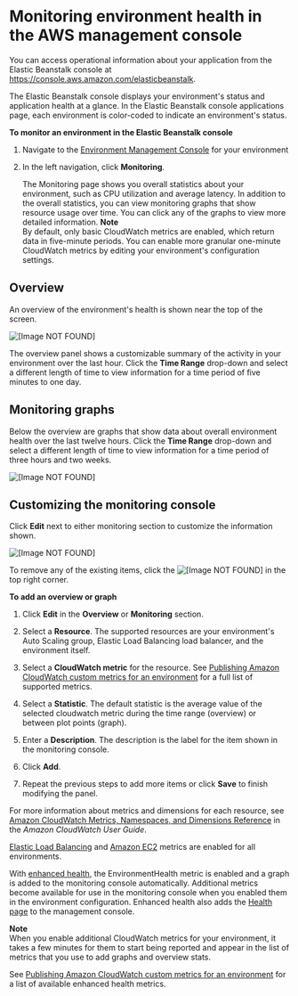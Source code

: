 # Monitoring environment health in the AWS management console<a name="environment-health-console"></a>

You can access operational information about your application from the Elastic Beanstalk console at [https://console\.aws\.amazon\.com/elasticbeanstalk](https://console.aws.amazon.com/elasticbeanstalk)\. 

The Elastic Beanstalk console displays your environment's status and application health at a glance\. In the Elastic Beanstalk console applications page, each environment is color\-coded to indicate an environment's status\.

**To monitor an environment in the Elastic Beanstalk console**

1. Navigate to the [Environment Management Console](environments-console.md) for your environment

1. In the left navigation, click **Monitoring**\.

   The Monitoring page shows you overall statistics about your environment, such as CPU utilization and average latency\. In addition to the overall statistics, you can view monitoring graphs that show resource usage over time\. You can click any of the graphs to view more detailed information\.
**Note**  
By default, only basic CloudWatch metrics are enabled, which return data in five\-minute periods\. You can enable more granular one\-minute CloudWatch metrics by editing your environment's configuration settings\. 

## Overview<a name="environment-health-console-overview"></a>

An overview of the environment's health is shown near the top of the screen\.

![\[Image NOT FOUND\]](http://docs.aws.amazon.com/elasticbeanstalk/latest/dg/images/enhanced-health-overview.png)

The overview panel shows a customizable summary of the activity in your environment over the last hour\. Click the **Time Range** drop\-down and select a different length of time to view information for a time period of five minutes to one day\.

## Monitoring graphs<a name="environment-health-console-graphs"></a>

Below the overview are graphs that show data about overall environment health over the last twelve hours\. Click the **Time Range** drop\-down and select a different length of time to view information for a time period of three hours and two weeks\.

![\[Image NOT FOUND\]](http://docs.aws.amazon.com/elasticbeanstalk/latest/dg/images/enhanced-health-monitoring.png)

## Customizing the monitoring console<a name="environment-health-console-customize"></a>

Click **Edit** next to either monitoring section to customize the information shown\.

![\[Image NOT FOUND\]](http://docs.aws.amazon.com/elasticbeanstalk/latest/dg/images/health-monitoring-customize.png)

To remove any of the existing items, click the ![\[Image NOT FOUND\]](http://docs.aws.amazon.com/elasticbeanstalk/latest/dg/images/x.png) in the top right corner\.

**To add an overview or graph**

1. Click **Edit** in the **Overview** or **Monitoring** section\.

1. Select a **Resource**\. The supported resources are your environment's Auto Scaling group, Elastic Load Balancing load balancer, and the environment itself\.

1. Select a **CloudWatch metric** for the resource\. See [Publishing Amazon CloudWatch custom metrics for an environment](health-enhanced-cloudwatch.md) for a full list of supported metrics\.

1. Select a **Statistic**\. The default statistic is the average value of the selected cloudwatch metric during the time range \(overview\) or between plot points \(graph\)\.

1. Enter a **Description**\. The description is the label for the item shown in the monitoring console\.

1. Click **Add**\.

1. Repeat the previous steps to add more items or click **Save** to finish modifying the panel\.

For more information about metrics and dimensions for each resource, see [Amazon CloudWatch Metrics, Namespaces, and Dimensions Reference](https://docs.aws.amazon.com/AmazonCloudWatch/latest/DeveloperGuide/CW_Support_For_AWS.html) in the *Amazon CloudWatch User Guide*\.

[Elastic Load Balancing](https://docs.aws.amazon.com/AmazonCloudWatch/latest/DeveloperGuide/elb-metricscollected.html) and [Amazon EC2](https://docs.aws.amazon.com/AmazonCloudWatch/latest/DeveloperGuide/ec2-metricscollected.html) metrics are enabled for all environments\.

With [enhanced health](health-enhanced.md), the EnvironmentHealth metric is enabled and a graph is added to the monitoring console automatically\. Additional metrics become available for use in the monitoring console when you enabled them in the environment configuration\. Enhanced health also adds the [Health page](health-enhanced-console.md#health-enhanced-console-healthpage) to the management console\.

**Note**  
When you enable additional CloudWatch metrics for your environment, it takes a few minutes for them to start being reported and appear in the list of metrics that you use to add graphs and overview stats\.

See [Publishing Amazon CloudWatch custom metrics for an environment](health-enhanced-cloudwatch.md) for a list of available enhanced health metrics\.